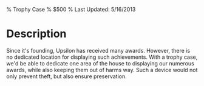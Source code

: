 % Trophy Case
% $500
% Last Updated: 5/16/2013

<!-- 
pandoc --smart --highlight-style=pygments -V geometry:margin=2cm --latex-engine=xelatex thisfile.md -o output.pdf
-->

# Description
Since it's founding, Upsilon has received many awards.
However, there is no dedicated location for displaying such achievements.
With a trophy case, we'd be able to dedicate one area of the house to displaying our numerous awards, while also keeping them out of harms way.
Such a device would not only prevent theft, but also ensure preservation.